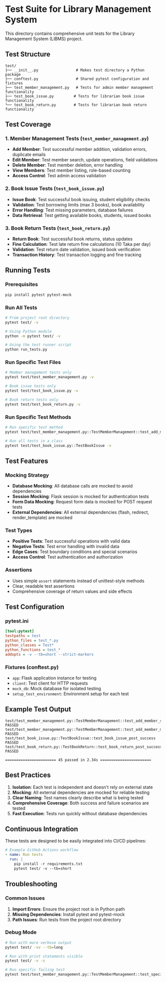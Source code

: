 # Test Suite for Library Management System

This directory contains comprehensive unit tests for the Library Management System (LIBMS) project.

## Test Structure

```
test/
├── __init__.py                 # Makes test directory a Python package
├── conftest.py                 # Shared pytest configuration and fixtures
├── test_member_management.py   # Tests for admin member management functionality
├── test_book_issue.py         # Tests for librarian book issue functionality
└── test_book_return.py        # Tests for librarian book return functionality
```

## Test Coverage

### 1. Member Management Tests (`test_member_management.py`)
- **Add Member**: Test successful member addition, validation errors, duplicate emails
- **Edit Member**: Test member search, update operations, field validations
- **Delete Member**: Test member deletion, error handling
- **View Members**: Test member listing, role-based counting
- **Access Control**: Test admin access validation

### 2. Book Issue Tests (`test_book_issue.py`)
- **Issue Book**: Test successful book issuing, student eligibility checks
- **Validation**: Test borrowing limits (max 3 books), book availability
- **Error Handling**: Test missing parameters, database failures
- **Data Retrieval**: Test getting available books, students, issued books

### 3. Book Return Tests (`test_book_return.py`)
- **Return Book**: Test successful book returns, status updates
- **Fine Calculation**: Test late return fine calculations (10 Taka per day)
- **Validation**: Test return date validation, issued book verification
- **Transaction History**: Test transaction logging and fine tracking

## Running Tests

### Prerequisites
```bash
pip install pytest pytest-mock
```

### Run All Tests
```bash
# From project root directory
pytest test/ -v

# Using Python module
python -m pytest test/ -v

# Using the test runner script
python run_tests.py
```

### Run Specific Test Files
```bash
# Member management tests only
pytest test/test_member_management.py -v

# Book issue tests only
pytest test/test_book_issue.py -v

# Book return tests only
pytest test/test_book_return.py -v
```

### Run Specific Test Methods
```bash
# Run specific test method
pytest test/test_member_management.py::TestMemberManagement::test_add_member_success -v

# Run all tests in a class
pytest test/test_book_issue.py::TestBookIssue -v
```

## Test Features

### Mocking Strategy
- **Database Mocking**: All database calls are mocked to avoid dependencies
- **Session Mocking**: Flask session is mocked for authentication tests
- **Form Data Mocking**: Request form data is mocked for POST request tests
- **External Dependencies**: All external dependencies (flash, redirect, render_template) are mocked

### Test Types
- **Positive Tests**: Test successful operations with valid data
- **Negative Tests**: Test error handling with invalid data
- **Edge Cases**: Test boundary conditions and special scenarios
- **Access Control**: Test authentication and authorization

### Assertions
- Uses simple `assert` statements instead of unittest-style methods
- Clear, readable test assertions
- Comprehensive coverage of return values and side effects

## Test Configuration

### pytest.ini
```ini
[tool:pytest]
testpaths = test
python_files = test_*.py
python_classes = Test*
python_functions = test_*
addopts = -v --tb=short --strict-markers
```

### Fixtures (conftest.py)
- `app`: Flask application instance for testing
- `client`: Test client for HTTP requests
- `mock_db`: Mock database for isolated testing
- `setup_test_environment`: Environment setup for each test

## Example Test Output

```
test/test_member_management.py::TestMemberManagement::test_add_member_success PASSED
test/test_member_management.py::TestMemberManagement::test_add_member_missing_fields PASSED
test/test_book_issue.py::TestBookIssue::test_book_issue_post_success PASSED
test/test_book_return.py::TestBookReturn::test_book_return_post_success_no_fine PASSED

======================= 45 passed in 2.34s =======================
```

## Best Practices

1. **Isolation**: Each test is independent and doesn't rely on external state
2. **Mocking**: All external dependencies are mocked for reliable testing
3. **Clear Naming**: Test names clearly describe what is being tested
4. **Comprehensive Coverage**: Both success and failure scenarios are tested
5. **Fast Execution**: Tests run quickly without database dependencies

## Continuous Integration

These tests are designed to be easily integrated into CI/CD pipelines:

```yaml
# Example GitHub Actions workflow
- name: Run tests
  run: |
    pip install -r requirements.txt
    pytest test/ -v --tb=short
```

## Troubleshooting

### Common Issues

1. **Import Errors**: Ensure the project root is in Python path
2. **Missing Dependencies**: Install pytest and pytest-mock
3. **Path Issues**: Run tests from the project root directory

### Debug Mode
```bash
# Run with more verbose output
pytest test/ -vv --tb=long

# Run with print statements visible
pytest test/ -v -s

# Run specific failing test
pytest test/test_member_management.py::TestMemberManagement::test_specific_method -vv
```
